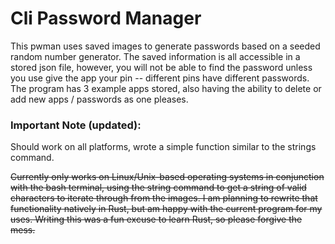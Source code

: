# Cli Password Manager
This pwman uses saved images to generate passwords based on a seeded random number generator. The saved information is all accessible in a stored json file, however, you will not be able to find the password unless you use give the app your pin -- different pins have different passwords. The program has 3 example apps stored, also having the ability to delete or add new apps / passwords as one pleases.
### Important Note (updated):
Should work on all platforms, wrote a simple function similar to the strings command.

~~Currently only works on Linux/Unix-based operating systems in conjunction with the bash terminal, using the string command to get a string of valid characters to iterate through from the images. I am planning to rewrite that functionality natively in Rust, but am happy with the current program for my uses. Writing this was a fun excuse to learn Rust, so please forgive the mess.~~
